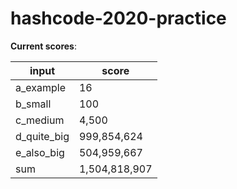 # hashcode-2020-practice

**Current scores**:

|input|score|
|-----|-----|
|a_example|16|
|b_small|100|
|c_medium|4,500|
|d_quite_big|999,854,624|
|e_also_big|504,959,667|
|sum|1,504,818,907|
